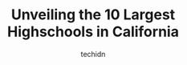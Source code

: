 ---
layout: ampstory
image: https://i0.wp.com/?resize=640,853
author: techidn
featured: false
description: Explore the diverse Highschool scene in California, home to an incredible selection of 10 establishments catering to every taste. Whether youre in search of iconic favorites or undiscovered
title: Unveiling the 10 Largest Highschools in California
cover:
   title: Unveiling the 10 Largest Highschools in California
   subtitle: RICKPATE
   background: 

pages: 
 - layout: thirds
   top: <h1>#1 Los Angeles High School</h1>
   bottom: "<p>Great place to take at test for large groups on the weekend. DWP test was admindtrated here.</p>"
   background: https://paketmu.com/wp-content/uploads/2023/06/los-gatos-high-school-1-in-california-1686363458.jpeg
   backgroundblur: true
 - layout: thirds
   top: <h1>#2 California High School</h1>
   bottom: "<p>Great pool local high schoolers are lucky to have such great facilities. This high school was one of the schools that hosted the Commerce water polo tournament. Clean poo</p>"
   background: https://images.unsplash.com/photo-1533998839656-76f5e4b2bccb?ixlib=rb-4.0.3&ixid=MnwxMjA3fDB8MHxwaG90by1wYWdlfHx8fGVufDB8fHx8&auto=format&fit=crop&w=640&h=853&q=80
   cta:
      link: https://paketmu.com/unveiling-the-10-largest-highschools-in-california/
      text: Unveiling the 10 Largest Highschools in California
 - layout: thirds
   top: <h1>#3 Cupertino High School</h1>
   bottom: "<p>The teachers here are GREAT. I never met any hardworking teachers as I did here. I cant say how much I appreciate the hard work of the teachers here.However, what I disl</p>"
   background: https://images.unsplash.com/photo-1488554378835-f7acf46e6c98?ixlib=rb-4.0.3&ixid=MnwxMjA3fDB8MHxwaG90by1wYWdlfHx8fGVufDB8fHx8&auto=format&fit=crop&w=640&h=853&q=80
   cta:
      link: https://paketmu.com/unveiling-the-10-largest-highschools-in-california/
      text: Unveiling the 10 Largest Highschools in California
 - layout: thirds
   top: <h1>#4 Abraham Lincoln High School</h1>
   bottom: "<p>555 Dana Ave, San Jose, CA 95126, United States</p>"
   background: https://images.unsplash.com/photo-1489694553447-4c9339da310d?ixlib=rb-4.0.3&ixid=MnwxMjA3fDB8MHxwaG90by1wYWdlfHx8fGVufDB8fHx8&auto=format&fit=crop&w=640&h=853&q=80
   cta:
      link: https://paketmu.com/unveiling-the-10-largest-highschools-in-california/
      text: Unveiling the 10 Largest Highschools in California
 - layout: thirds
   top: <h1>#5 Mountain View High School</h1>
   bottom: "<p>3535 Truman Ave, Mountain View, CA 94040, United States</p>"
   background: https://images.unsplash.com/photo-1564951434112-64d74cc2a2d7?ixlib=rb-4.0.3&ixid=MnwxMjA3fDB8MHxwaG90by1wYWdlfHx8fGVufDB8fHx8&auto=format&fit=crop&w=640&h=853&q=80
   cta:
      link: https://paketmu.com/unveiling-the-10-largest-highschools-in-california/
      text: Unveiling the 10 Largest Highschools in California
 - layout: thirds
   top: <h1>#6 California High School</h1>
   bottom: "<p>9870 Broadmoor Dr, San Ramon, CA 94583, United States</p>"
   background: https://images.unsplash.com/photo-1597773150796-e5c14ebecbf5?ixlib=rb-4.0.3&ixid=MnwxMjA3fDB8MHxwaG90by1wYWdlfHx8fGVufDB8fHx8&auto=format&fit=crop&w=640&h=853&q=80
   cta:
      link: https://paketmu.com/unveiling-the-10-largest-highschools-in-california/
      text: Unveiling the 10 Largest Highschools in California
 - layout: thirds
   top: <h1>#7 Sanger High School</h1>
   bottom: "<p>1045 N Bethel Ave, Sanger, CA 93657, United States</p>"
   background: https://images.unsplash.com/photo-1510906594845-bc082582c8cc?ixlib=rb-4.0.3&ixid=MnwxMjA3fDB8MHxwaG90by1wYWdlfHx8fGVufDB8fHx8&auto=format&fit=crop&w=640&h=853&q=80
   cta:
      link: https://paketmu.com/unveiling-the-10-largest-highschools-in-california/
      text: Unveiling the 10 Largest Highschools in California
 - layout: thirds
   middle: Continue reading...
   background: https://images.unsplash.com/photo-1552083974-186346191183?ixlib=rb-4.0.3&ixid=MnwxMjA3fDB8MHxwaG90by1wYWdlfHx8fGVufDB8fHx8&auto=format&fit=crop&w=640&h=853&q=80
   cta:
      link: https://paketmu.com/unveiling-the-10-largest-highschools-in-california/
      text: Unveiling the 10 Largest Highschools in California
      
---